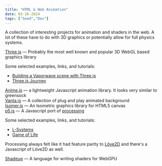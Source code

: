 ```yaml
---
title: "HTML & Web Animation"
date: 03-26-2024
tags: ["Seed","Dev"]
---
```



A collection of interesting projects for animation and shaders in the web. A lot
of these have to do with 3D graphics or potentially allow for full physics
systems. 


[Three.js](https://threejs.org/) — Probably the most well known and popular 3D
WebGL based graphics library  

Some selected examples, links, and tutorials:

- [Building a Vaporwave scene with Three.js](https://blog.maximeheckel.com/posts/vaporwave-3d-scene-with-threejs/)
- [Three.js Journey](https://threejs-journey.com/)

[Anime.js](https://animejs.com/) — a lightweight Javascript animation library.
It looks very similar to greensock  
[Vanta.js](https://www.vantajs.com/) — A collection of plug and play animated
background  
[Isomer.js](https://jdan.github.io/isomer/) — An Isometric graphics library for
HTML5 canvas  
[p5.js](https://p5js.org/) — A Javascript port of [processing](https://processing.org/)

Some selected examples, links, and tutorials:

- [L-Systems](https://p5js.org/examples/simulate-l-systems.html)
- [Game of Life](https://p5js.org/examples/simulate-game-of-life.html)

Processing always felt like it had feature parity to [Löve2D](https://love2d.org/) and there's a Javascript of
Löve2D as well.

[Shadeup](https://shadeup.dev/) — A language for writing shaders for WebGPU
